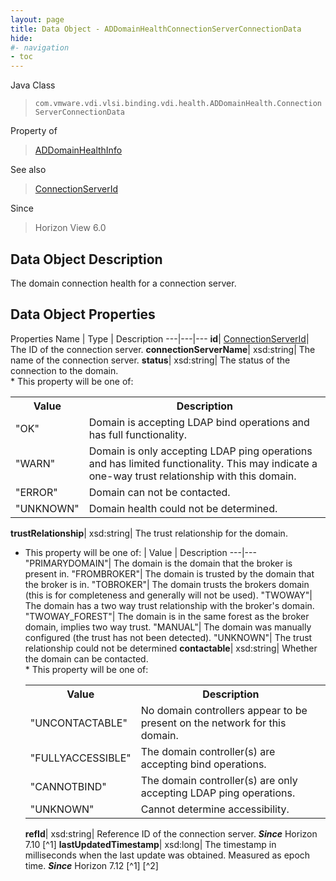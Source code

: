 ```yaml
---
layout: page
title: Data Object - ADDomainHealthConnectionServerConnectionData
hide:
#- navigation
- toc
---
```






Java Class
> `com.vmware.vdi.vlsi.binding.vdi.health.ADDomainHealth.ConnectionServerConnectionData`

Property of
> [ADDomainHealthInfo](vdi.health.ADDomainHealth.ADDomainHealthInfo.md#field_detail)

See also
> [ConnectionServerId](vdi.entity.ConnectionServerId.md)

Since
> Horizon View 6.0


## Data Object Description

The domain connection health for a connection server.

## Data Object Properties
Properties
Name |  Type |  Description
---|---|---
**id**| [ConnectionServerId](vdi.entity.ConnectionServerId.md)|  The ID of the connection server.
**connectionServerName**|  xsd:string|  The name of the connection server.
**status**|  xsd:string|  The status of the connection to the domain.<br>* This property will be one of:<br><table><tr><th>Value</th><th>Description</th></tr><tr><td>"OK"</td><td>Domain is accepting LDAP bind operations and has full functionality.</td></tr><tr><td>"WARN"</td><td>Domain is only accepting LDAP ping operations and has limited functionality. This may indicate a one-way trust relationship with this domain.</td></tr><tr><td>"ERROR"</td><td>Domain can not be contacted.</td></tr><tr><td>"UNKNOWN"</td><td>Domain health could not be determined.</td></tr></table>
**trustRelationship**|  xsd:string|  The trust relationship for the domain.
* This property will be one of:
|  Value |  Description
---|---
"PRIMARYDOMAIN"| The domain is the domain that the broker is present in.
"FROMBROKER"| The domain is trusted by the domain that the broker is in.
"TOBROKER"| The domain trusts the brokers domain (this is for completeness and generally will not be used).
"TWOWAY"| The domain has a two way trust relationship with the broker's domain.
"TWOWAY_FOREST"| The domain is in the same forest as the broker domain, implies two way trust.
"MANUAL"| The domain was manually configured (the trust has not been detected).
"UNKNOWN"| The trust relationship could not be determined
**contactable**|  xsd:string|  Whether the domain can be contacted.<br>* This property will be one of:<br><table><tr><th>Value</th><th>Description</th></tr><tr><td>"UNCONTACTABLE"</td><td>No domain controllers appear to be present on the network for this domain.</td></tr><tr><td>"FULLYACCESSIBLE"</td><td>The domain controller(s) are accepting bind operations.</td></tr><tr><td>"CANNOTBIND"</td><td>The domain controller(s) are only accepting LDAP ping operations.</td></tr><tr><td>"UNKNOWN"</td><td>Cannot determine accessibility.</td></tr></table>
**refId**|  xsd:string|  Reference ID of the connection server.  **_Since_** Horizon 7.10 [^1]
**lastUpdatedTimestamp**|  xsd:long|  The timestamp in milliseconds when the last update was obtained. Measured as epoch time.  **_Since_** Horizon 7.12 [^1] [^2]


 

